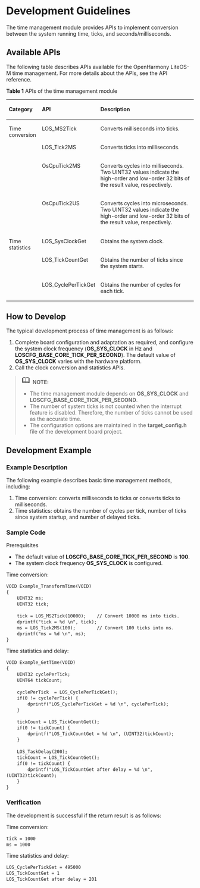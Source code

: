 # Development Guidelines<a name="EN-US_TOPIC_0000001124066545"></a>

The time management module provides APIs to implement conversion between the system running time, ticks, and seconds/milliseconds.

## Available APIs<a name="section158501652121514"></a>

The following table describes APIs available for the OpenHarmony LiteOS-M time management. For more details about the APIs, see the API reference.

**Table  1**  APIs of the time management module

<a name="table14277123518139"></a>
<table><thead align="left"><tr id="row152771935131315"><th class="cellrowborder" valign="top" width="17.77177717771777%" id="mcps1.2.4.1.1"><p id="p1127733591316"><a name="p1127733591316"></a><a name="p1127733591316"></a>Category</p>
</th>
<th class="cellrowborder" valign="top" width="23.782378237823785%" id="mcps1.2.4.1.2"><p id="p22771357138"><a name="p22771357138"></a><a name="p22771357138"></a>API</p>
</th>
<th class="cellrowborder" valign="top" width="58.44584458445845%" id="mcps1.2.4.1.3"><p id="p327714358130"><a name="p327714358130"></a><a name="p327714358130"></a>Description</p>
</th>
</tr>
</thead>
<tbody><tr id="row1627793517136"><td class="cellrowborder" rowspan="4" valign="top" width="17.77177717771777%" headers="mcps1.2.4.1.1 "><p id="p10525141151410"><a name="p10525141151410"></a><a name="p10525141151410"></a>Time conversion</p>
</td>
<td class="cellrowborder" valign="top" width="23.782378237823785%" headers="mcps1.2.4.1.2 "><p id="p1027783551315"><a name="p1027783551315"></a><a name="p1027783551315"></a>LOS_MS2Tick</p>
</td>
<td class="cellrowborder" valign="top" width="58.44584458445845%" headers="mcps1.2.4.1.3 "><p id="p1717215119159"><a name="p1717215119159"></a><a name="p1717215119159"></a>Converts milliseconds into ticks.</p>
</td>
</tr>
<tr id="row20278035131316"><td class="cellrowborder" valign="top" headers="mcps1.2.4.1.1 "><p id="p148921018154"><a name="p148921018154"></a><a name="p148921018154"></a>LOS_Tick2MS</p>
</td>
<td class="cellrowborder" valign="top" headers="mcps1.2.4.1.2 "><p id="p61721311101517"><a name="p61721311101517"></a><a name="p61721311101517"></a>Converts ticks into milliseconds.</p>
</td>
</tr>
<tr id="row1736713145208"><td class="cellrowborder" valign="top" headers="mcps1.2.4.1.1 "><p id="p13367171492014"><a name="p13367171492014"></a><a name="p13367171492014"></a>OsCpuTick2MS</p>
</td>
<td class="cellrowborder" valign="top" headers="mcps1.2.4.1.2 "><p id="p14367121422016"><a name="p14367121422016"></a><a name="p14367121422016"></a>Converts cycles into milliseconds. Two UINT32 values indicate the high-order and low-order 32 bits of the result value, respectively.</p>
</td>
</tr>
<tr id="row19475718122016"><td class="cellrowborder" valign="top" headers="mcps1.2.4.1.1 "><p id="p14475121882012"><a name="p14475121882012"></a><a name="p14475121882012"></a>OsCpuTick2US</p>
</td>
<td class="cellrowborder" valign="top" headers="mcps1.2.4.1.2 "><p id="p26621730152310"><a name="p26621730152310"></a><a name="p26621730152310"></a>Converts cycles into microseconds. Two UINT32 values indicate the high-order and low-order 32 bits of the result value, respectively.</p>
</td>
</tr>
<tr id="row327873511316"><td class="cellrowborder" rowspan="3" valign="top" width="17.77177717771777%" headers="mcps1.2.4.1.1 "><p id="p1743134312156"><a name="p1743134312156"></a><a name="p1743134312156"></a>Time statistics</p>
</td>
<td class="cellrowborder" valign="top" width="23.782378237823785%" headers="mcps1.2.4.1.2 "><p id="p18278435131316"><a name="p18278435131316"></a><a name="p18278435131316"></a>LOS_SysClockGet</p>
</td>
<td class="cellrowborder" valign="top" width="58.44584458445845%" headers="mcps1.2.4.1.3 "><p id="p1827813571317"><a name="p1827813571317"></a><a name="p1827813571317"></a>Obtains the system clock.</p>
</td>
</tr>
<tr id="row1127823541313"><td class="cellrowborder" valign="top" headers="mcps1.2.4.1.1 "><p id="p1927810354132"><a name="p1927810354132"></a><a name="p1927810354132"></a>LOS_TickCountGet</p>
</td>
<td class="cellrowborder" valign="top" headers="mcps1.2.4.1.2 "><p id="p17278163512131"><a name="p17278163512131"></a><a name="p17278163512131"></a>Obtains the number of ticks since the system starts.</p>
</td>
</tr>
<tr id="row1027814354131"><td class="cellrowborder" valign="top" headers="mcps1.2.4.1.1 "><p id="p1727843510137"><a name="p1727843510137"></a><a name="p1727843510137"></a>LOS_CyclePerTickGet</p>
</td>
<td class="cellrowborder" valign="top" headers="mcps1.2.4.1.2 "><p id="p827819358134"><a name="p827819358134"></a><a name="p827819358134"></a>Obtains the number of cycles for each tick.</p>
</td>
</tr>
</tbody>
</table>

## How to Develop<a name="section783435801510"></a>

The typical development process of time management is as follows:

1.  Complete board configuration and adaptation as required, and configure the system clock frequency \(**OS\_SYS\_CLOCK**  in Hz and  **LOSCFG\_BASE\_CORE\_TICK\_PER\_SECOND**\). The default value of  **OS\_SYS\_CLOCK**  varies with the hardware platform.
2.  Call the clock conversion and statistics APIs.

>![](../public_sys-resources/icon-note.gif) **NOTE:** 
>-   The time management module depends on  **OS\_SYS\_CLOCK**  and  **LOSCFG\_BASE\_CORE\_TICK\_PER\_SECOND**.
>-   The number of system ticks is not counted when the interrupt feature is disabled. Therefore, the number of ticks cannot be used as the accurate time.
>-   The configuration options are maintained in the  **target\_config.h**  file of the development board project.

## Development Example<a name="section460018317164"></a>

### Example Description<a name="section127752801718"></a>

The following example describes basic time management methods, including:

1.  Time conversion: converts milliseconds to ticks or converts ticks to milliseconds.
2.  Time statistics: obtains the number of cycles per tick, number of ticks since system startup, and number of delayed ticks.

### Sample Code<a name="section321653551711"></a>

Prerequisites

-   The default value of  **LOSCFG\_BASE\_CORE\_TICK\_PER\_SECOND**  is  **100**.
-   The system clock frequency  **OS\_SYS\_CLOCK**  is configured.

Time conversion:

```
VOID Example_TransformTime(VOID)
{
    UINT32 ms;
    UINT32 tick;

    tick = LOS_MS2Tick(10000);    // Convert 10000 ms into ticks.
    dprintf("tick = %d \n", tick);
    ms = LOS_Tick2MS(100);        // Convert 100 ticks into ms.
    dprintf("ms = %d \n", ms);
}
```

Time statistics and delay:

```
VOID Example_GetTime(VOID)
{
    UINT32 cyclePerTick;
    UINT64 tickCount;

    cyclePerTick  = LOS_CyclePerTickGet();
    if(0 != cyclePerTick) {
        dprintf("LOS_CyclePerTickGet = %d \n", cyclePerTick);
    }

    tickCount = LOS_TickCountGet();
    if(0 != tickCount) {
        dprintf("LOS_TickCountGet = %d \n", (UINT32)tickCount);
    }

    LOS_TaskDelay(200);
    tickCount = LOS_TickCountGet();
    if(0 != tickCount) {
        dprintf("LOS_TickCountGet after delay = %d \n", (UINT32)tickCount);
    }
}
```

### Verification<a name="section4366193318167"></a>

The development is successful if the return result is as follows:

Time conversion:

```
tick = 1000
ms = 1000
```

Time statistics and delay:

```
LOS_CyclePerTickGet = 495000 
LOS_TickCountGet = 1 
LOS_TickCountGet after delay = 201
```


